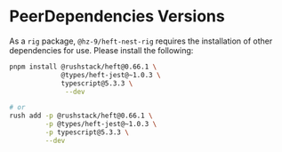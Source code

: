 # PeerDependencies Versions

As a `rig` package, `@hz-9/heft-nest-rig` requires the installation of other dependencies for use. Please install the following:

```sh
pnpm install @rushstack/heft@0.66.1 \
             @types/heft-jest@~1.0.3 \
             typescript@5.3.3 \
              --dev

# or
rush add -p @rushstack/heft@0.66.1 \
         -p @types/heft-jest@~1.0.3 \
         -p typescript@5.3.3 \
         --dev
```
